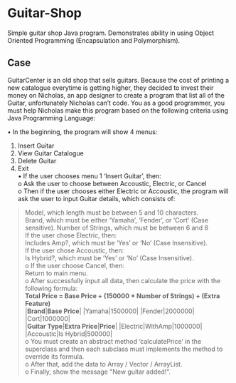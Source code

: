 # Guitar-Shop
Simple guitar shop Java program. Demonstrates ability in using Object Oriented Programming (Encapsulation and Polymorphism).

## Case  
GuitarCenter is an old shop that sells guitars. Because the cost of printing a new catalogue everytime is getting higher, they decided to invest their money on Nicholas, an app designer to create a program that list all of the Guitar, unfortunately Nicholas can’t code. You as a good programmer, you must help Nicholas make this program based on the following criteria using Java Programming Language:  

•	In the beginning, the program will show 4 menus:  
1.	Insert Guitar  
2.	View Guitar Catalogue  
3.	Delete Guitar  
4.	Exit  
•	If the user chooses menu 1 ‘Insert Guitar’, then:  
o	Ask the user to choose between Accoustic, Electric, or Cancel  
o	Then if the user chooses either Electric or Accoustic, the program will ask the user to input Guitar details, which consists of:  
>	Model, which length must be between 5 and 10 characters.  
>	Brand, which must be either ‘Yamaha’, ‘Fender’, or ‘Cort’ (Case sensitive). 
>	Number of Strings, which must be between 6 and 8  
>	If the user chose Electric, then:  
>	Includes Amp?, which must be ‘Yes’ or ‘No’ (Case Insensitive).  
>	If the user chose Accoustic, then:  
>	Is Hybrid?, which must be ‘Yes’ or ‘No’ (Case Insensitive).  
o	If the user choose Cancel, then:  
>	Return to main menu.  
o	After successfully input all data, then calculate the price with the following formula:  
**Total Price = Base Price + (150000 * Number of Strings) + (Extra Feature)**  
|**Brand**|**Base Price**|
|Yamaha|1500000|
|Fender|2000000|
|Cort|1000000|  
|**Guitar Type**|**Extra Price**|**Price**|
|Electric|WithAmp|1000000|
|Accoustic|Is Hybrid|500000|  
o	You must create an abstract method ‘calculatePrice’ in the superclass and then each subclass must implements the method to override its formula.  
o	After that, add the data to Array / Vector / ArrayList.  
o	Finally, show the message "New guitar added!”.  






